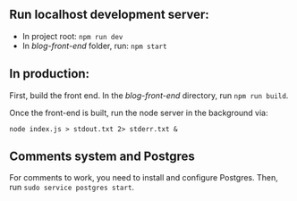 ## Run localhost development server:
* In project root: `npm run dev`
* In _blog-front-end_ folder, run: `npm start`

## In production:
First, build the front end. In the _blog-front-end_ directory, run `npm run build`.

Once the front-end is built, run the node server in the background via:
```
node index.js > stdout.txt 2> stderr.txt &
```

## Comments system and Postgres
For comments to work, you need to install and configure Postgres. Then, run `sudo service postgres start`. 